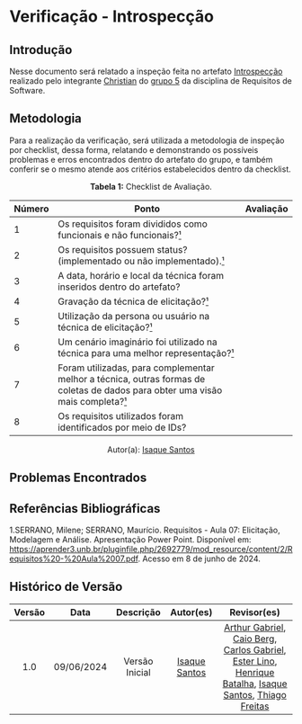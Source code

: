 # Verificação - Introspecção

## Introdução

Nesse documento será relatado a inspeção feita no artefato [Introspecção](https://requisitos-de-software.github.io/2024.1-Sinesp_Cidadao/elicitacao/tecnicas/Introspeccao/) realizado pelo integrante [Christian](https://github.com/crstyhs) do [grupo 5](https://github.com/Requisitos-de-Software/2024.1-Sinesp_Cidadao) da disciplina de Requisitos de Software.

## Metodologia

Para a realização da verificação, será utilizada a metodologia de inspeção por checklist, dessa forma, relatando e demonstrando os possíveis problemas e erros encontrados dentro do artefato do grupo, e também conferir se o mesmo atende aos critérios estabelecidos dentro da checklist.

<font><p style="text-align: center">**Tabela 1:** Checklist de Avaliação.</p></font>

| Número | Ponto | Avaliação |
| ------------- | ------------- | ------------- |
| 1 | Os requisitos foram divididos como funcionais e não funcionais?[¹](#ref1) |    |
| 2 | Os requisitos possuem status?(implementado ou não implementado).[¹](#ref1) |   |
| 3 | A data, horário e local da técnica foram inseridos dentro do artefato? |    |
| 4 | Gravação da técnica de elicitação?[¹](#ref1) |  |
| 5 | Utilização da persona ou usuário na técnica de elicitação?[¹](#ref1) |   |
| 6 | Um cenário imaginário foi utilizado na técnica para uma melhor representação?[¹](#ref1) |   |
| 7 | Foram utilizadas, para complementar melhor a técnica, outras formas de coletas de dados para obter uma visão mais completa?[¹](#ref1) |    |
| 8 | Os requisitos utilizados foram identificados por meio de IDs? |    |
<div align="center">Autor(a): <a href="https://github.com/IsaqueSH">Isaque Santos</a></div>

## Problemas Encontrados

## Referências Bibliográficas

<a id="ref1"></a>

1.SERRANO, Milene; SERRANO, Maurício. Requisitos - Aula 07: Elicitação, Modelagem e Análise. Apresentação Power Point. Disponível em: https://aprender3.unb.br/pluginfile.php/2692779/mod_resource/content/2/Requisitos%20-%20Aula%2007.pdf. Acesso em 8 de junho de 2024.

## Histórico de Versão

| Versão |    Data    |                      Descrição                      |      Autor(es)      | Revisor(es)  |
| :----: | :--------: | :-------------------------------------------------: | :-----------------: | :----------: |
|  1.0   | 09/06/2024 | Versão Inicial | [Isaque Santos](https://github.com)|  [Arthur Gabriel](ArthurGabrieel), [Caio Berg](https://github.com/Caio-bergbjj), [Carlos Gabriel](https://github.com/TheCarlosRamos), [Ester Lino](https://github.com/esteerlino), [Henrique Batalha](https://github.com/HeBatalha), [Isaque Santos](https://github.com/IsaqueSH), [Thiago Freitas](https://github.com/thiagorfreitas) |
